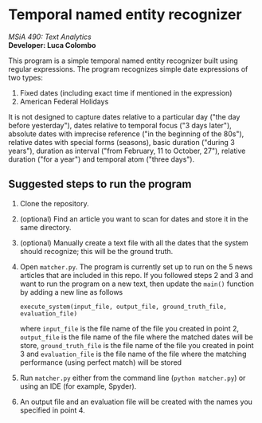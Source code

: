 # Temporal named entity recognizer

*MSiA 490: Text Analytics*   
**Developer: Luca Colombo**  

This program is a simple temporal named entity recognizer built using regular expressions. The program recognizes simple date expressions of two types:
1. Fixed dates (including exact time if mentioned in the expression)
2. American Federal Holidays

It is not designed to capture dates relative to a particular day ("the day before yesterday"), dates relative to temporal focus ("3 days later"), absolute dates with imprecise reference ("in the beginning of the 80s"), relative dates with special forms (seasons), basic duration ("during 3 years"), duration as interval ("from February, 11 to October, 27"), relative duration ("for a year") and temporal atom ("three days").

## Suggested steps to run the program 

1. Clone the repository.
2. (optional) Find an article you want to scan for dates and store it in the same directory.
3. (optional) Manually create a text file with all the dates that the system should recognize; this will be the ground truth.
4. Open `matcher.py`. The program is currently set up to run on the 5 news articles that are included in this repo. If you followed steps 2 and 3 and want to run the program on a new text, then update the `main()` function by adding a new line as follows

    ```
    execute_system(input_file, output_file, ground_truth_file, evaluation_file)
    ```
   where `input_file` is the file name of the file you created in point 2, `output_file` is the file name of the file where the matched dates will be store, `ground_truth_file` is the file name of the file you created in point 3 and `evaluation_file` is the file name of the file where the matching performance (using perfect match) will be stored

5. Run `matcher.py` either from the command line (`python matcher.py`) or using an IDE (for example, Spyder).
6. An output file and an evaluation file will be created with the names you specified in point 4.